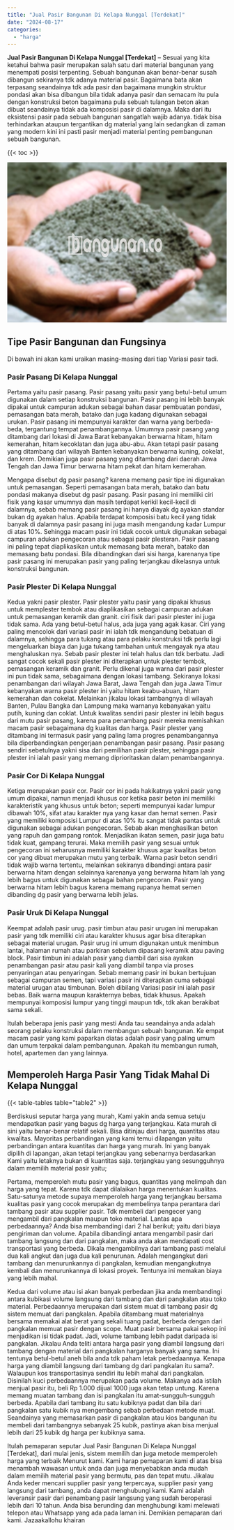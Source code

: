 ```yaml
---
title: "Jual Pasir Bangunan Di Kelapa Nunggal [Terdekat]"
date: "2024-08-17"
categories: 
  - "harga"
---
```


**Jual Pasir Bangunan Di Kelapa Nunggal \[Terdekat\]** – Sesuai yang kita ketahui bahwa pasir merupakan salah satu dari material bangunan yang menempati posisi terpenting. Sebuah bangunan akan benar-benar susah dibangun sekiranya tdk adanya material pasir. Bagaimana bata akan terpasang seandainya tdk ada pasir dan bagaimana mungkin struktur pondasi akan bisa dibangun bila tidak adanya pasir dan semacam itu pula dengan konstruksi beton bagaimana pula sebuah tulangan beton akan dibuat seandainya tidak ada komposisi pasir di dalamnya. Maka dari itu eksistensi pasir pada sebuah bangunan sangatlah wajib adanya. tidak bisa terhindarkan ataupun tergantikan dg material yang lain sedangkan di zaman yang modern kini ini pasti pasir menjadi material penting pembangunan sebuah bangunan.

{{< toc >}}

![Jual Pasir Bangunan Di Kelapa Nunggal [Terdekat]](/images/jual-pasir-bangunan-49.png)

## Tipe Pasir Bangunan dan Fungsinya

Di bawah ini akan kami uraikan masing-masing dari tiap Variasi pasir tadi.

### Pasir Pasang Di Kelapa Nunggal

Pertama yaitu pasir pasang. Pasir pasang yaitu pasir yang betul-betul umum digunakan dalam setiap konstruksi bangunan. Pasir pasang ini lebih banyak dipakai untuk campuran adukan sebagai bahan dasar pembuatan pondasi, pemasangan bata merah, batako dan juga kadang digunakan sebagai urukan. Pasir pasang ini mempunyai karakter dan warna yang berbeda-beda, tergantung tempat penambangannya. Umumnya pasir pasang yang ditambang dari lokasi di Jawa Barat kebanyakan berwarna hitam, hitam kemerahan, hitam kecoklatan dan juga abu-abu. Akan tetapi pasir pasang yang ditambang dari wilayah Banten kebanyakan berwarna kuning, cokelat, dan krem. Demikian juga pasir pasang yang ditambang dari daerah Jawa Tengah dan Jawa Timur berwarna hitam pekat dan hitam kemerahan.

Mengapa disebut dg pasir pasang? karena memang pasir tipe ini digunakan untuk pemasangan. Seperti pemasangan bata merah, batako dan batu pondasi makanya disebut dg pasir pasang. Pasir pasang ini memiliki ciri fisik yang kasar umumnya dan masih terdapat kerikil kecil-kecil di dalamnya, sebab memang pasir pasang ini hanya diayak dg ayakan standar bukan dg ayakan halus. Apabila terdapat komposisi batu kecil yang tidak banyak di dalamnya pasir pasang ini juga masih mengandung kadar Lumpur di atas 10%. Sehingga macam pasir ini tidak cocok untuk digunakan sebagai campuran adukan pengecoran atau sebagai pasir plesteran. Pasir pasang ini paling tepat diaplikasikan untuk memasang bata merah, batako dan memasang batu pondasi. Bila dibandingkan dari sisi harga, karenanya tipe pasir pasang ini merupakan pasir yang paling terjangkau dikelasnya untuk konstruksi bangunan.

### Pasir Plester Di Kelapa Nunggal

Kedua yakni pasir plester. Pasir plester yaitu pasir yang dipakai khusus untuk memplester tembok atau diaplikasikan sebagai campuran adukan untuk pemasangan keramik dan granit. ciri fisik dari pasir plester ini juga tidak sama. Ada yang betul-betul halus, ada juga yang agak kasar. Ciri yang paling mencolok dari variasi pasir ini ialah tdk mengandung bebatuan di dalamnya, sehingga para tukang atau para pelaku konstruksi tdk perlu lagi mengeluarkan biaya dan juga tukang tambahan untuk mengayak nya atau menghaluskan nya. Sebab pasir plester ini telah halus dan tdk berbatu. Jadi sangat cocok sekali pasir plester ini diterapkan untuk plester tembok, pemasangan keramik dan granit. Perlu dikenal juga warna dari pasir plester ini pun tidak sama, sebagaimana dengan lokasi tambang. Sekiranya lokasi penambangan dari wilayah Jawa Barat, Jawa Tengah dan juga Jawa Timur kebanyakan warna pasir plester ini yaitu hitam keabu-abuan, hitam kemerahan dan cokelat. Melainkan jikalau lokasi tambangnya di wilayah Banten, Pulau Bangka dan Lampung maka warnanya kebanyakan yaitu putih, kuning dan coklat. Untuk kwalitas sendiri pasir plester ini lebih bagus dari mutu pasir pasang, karena para penambang pasir mereka memisahkan macam pasir sebagaimana dg kualitas dan harga. Pasir plester yang ditambang ini termasuk pasir yang paling lama progres penambangannya bila diperbandingkan pengerjaan penambangan pasir pasang. Pasir pasang sendiri sebetulnya yakni sisa dari pemilihan pasir plester, sehingga pasir plester ini ialah pasir yang memang diprioritaskan dalam penambangannya.

### Pasir Cor Di Kelapa Nunggal

Ketiga merupakan pasir cor. Pasir cor ini pada hakikatnya yakni pasir yang umum dipakai, namun menjadi khusus cor ketika pasir beton ini memiliki karakteristik yang khusus untuk beton; seperti mempunyai kadar lumpur dibawah 10%, sifat atau karakter nya yang kasar dan hemat semen. Pasir yang memiliki komposisi Lumpur di atas 10% itu sangat tidak pantas untuk digunakan sebagai adukan pengecoran. Sebab akan menghasilkan beton yang rapuh dan gampang rontok. Menjadikan ikatan semen, pasir juga batu tidak kuat, gampang terurai. Maka memilih pasir yang sesuai untuk pengecoran ini seharusnya memiliki karakter khusus agar kwalitas beton cor yang dibuat merupakan mutu yang terbaik. Warna pasir beton sendiri tidak wajib warna tertentu, melainkan sekiranya dibandingi antara pasir berwarna hitam dengan selainnya karenanya yang berwarna hitam lah yang lebih bagus untuk digunakan sebagai bahan pengecoran. Pasir yang berwarna hitam lebih bagus karena memang rupanya hemat semen dibanding dg pasir yang berwarna lebih jelas.

### Pasir Uruk Di Kelapa Nunggal

Keempat adalah pasir urug. pasir timbun atau pasir urugan ini merupakan pasir yang tdk memiliki ciri atau karakter khusus agar bisa diterapkan sebagai material urugan. Pasir urug ini umum digunakan untuk menimbun lantai, halaman rumah atau parkiran sebelum dipasang keramik atau paving block. Pasir timbun ini adalah pasir yang diambil dari sisa ayakan penambangan pasir atau pasir kali yang diambil tanpa via proses penyaringan atau penyaringan. Sebab memang pasir ini bukan bertujuan sebagai campuran semen, tapi variasi pasir ini diterapkan cuma sebagai material urugan atau timbunan. Boleh dibilang Variasi pasir ini ialah pasir bebas. Baik warna maupun karakternya bebas, tidak khusus. Apakah mempunyai komposisi lumpur yang tinggi maupun tdk, tdk akan berakibat sama sekali.

Itulah beberapa jenis pasir yang mesti Anda tau seandainya anda adalah seorang pelaku konstruksi dalam membangun sebuah bangunan. Ke empat macam pasir yang kami paparkan diatas adalah pasir yang paling umum dan umum terpakai dalam pembangunan. Apakah itu membangun rumah, hotel, apartemen dan yang lainnya.

## Memperoleh Harga Pasir Yang Tidak Mahal Di Kelapa Nunggal

{{< table-tables table="table2" >}}

Berdiskusi seputar harga yang murah, Kami yakin anda semua setuju mendapatkan pasir yang bagus dg harga yang terjangkau. Kata murah di sini yaitu benar-benar relatif sekali. Bisa ditinjau dari harga, quantitas atau kwalitas. Mayoritas perbandingan yang kami temui dilapangan yaitu perbandingan antara kuantitas dan harga yang murah. Ini yang banyak dipilih di lapangan, akan tetapi terjangkau yang sebenarnya berdasarkan Kami yaitu letaknya bukan di kuantitas saja. terjangkau yang sesungguhnya dalam memilih material pasir yaitu;

Pertama, memperoleh mutu pasir yang bagus, quantitas yang melimpah dan harga yang tepat. Karena tdk dapat dilalaikan harga menentukan kualitas. Satu-satunya metode supaya memperoleh harga yang terjangkau bersama kualitas pasir yang cocok merupakan dg membelinya tanpa perantara dari tambang pasir atau supplier pasir. Tdk membeli dari pengecer yang mengambil dari pangkalan maupun toko material. Lantas apa perbedaannya? Anda bisa membandingi dari 2 hal berikut; yaitu dari biaya pengiriman dan volume. Apabila dibandingi antara mengambil pasir dari tambang langsung dan dari pangkalan, maka anda akan mendapati cost transportasi yang berbeda. Dikala mengambilnya dari tambang pasti melalui dua kali angkut dan juga dua kali penurunan. Adalah mengangkut dari tambang dan menurunkannya di pangkalan, kemudian mengangkutnya kembali dan menurunkannya di lokasi proyek. Tentunya ini memakan biaya yang lebih mahal.

Kedua dari volume atau isi akan banyak perbedaan jika anda membandingi antara kubikasi volume langsung dari tambang dan dari pangkalan atau toko material. Perbedaannya merupakan dari sistem muat di tambang pasir dg sistem memuat dari pangkalan. Apabila ditambang muat materialnya bersama memakai alat berat yang sekali tuang padat, berbeda dengan dari pangkalan memuat pasir dengan scope. Muat pasir bersama pakai sekop ini menjadikan isi tidak padat. Jadi, volume tambang lebih padat daripada isi pangkalan. Jikalau Anda teliti antara harga pasir yang diambil langsung dari tambang dengan material dari pangkalan harganya banyak yang sama. Ini tentunya betul-betul aneh bila anda tdk paham letak perbedaannya. Kenapa harga yang diambil langsung dari tambang dg dari pangkalan itu sama?. Walaupun kos transportasinya sendiri itu lebih mahal dari pangkalan. Disinilah kuci perbedaannya merupakan pada volume. Makanya ada istilah menjual pasir itu, beli Rp 1.000 dijual 1000 juga akan tetap untung. Karena memang muatan tambang dan isi pangkalan itu amat-sungguh-sungguh berbeda. Apabila dari tambang itu satu kubiknya padat dan bila dari pangkalan satu kubik nya mengembang sebab perbedaan metode muat. Seandainya yang memasarkan pasir di pangkalan atau kios bangunan itu membeli dari tambangnya sebanyak 25 kubik, pastinya akan bisa menjual lebih dari 25 kubik dg harga per kubiknya sama.

Itulah pemaparan seputar Jual Pasir Bangunan Di Kelapa Nunggal \[Terdekat\], dari mulai jenis, sistem memilih dan juga metode memperoleh harga yang terbaik Menurut kami. Kami harap pemaparan kami di atas bisa menambah wawasan untuk anda dan juga menyebabkan anda mudah dalam memilih material pasir yang bermutu, pas dan tepat mutu. Jikalau Anda keder mencari supplier pasir yang terpercaya, supplier pasir yang langsung dari tambang, anda dapat menghubungi kami. Kami adalah leveransir pasir dari penambang pasir langsung yang sudah beroperasi lebih dari 10 tahun. Anda bisa berunding dan menghubungi kami melewati telepon atau Whatsapp yang ada pada laman ini. Demikian pemaparan dari kami. Jazaakallohu khairan
